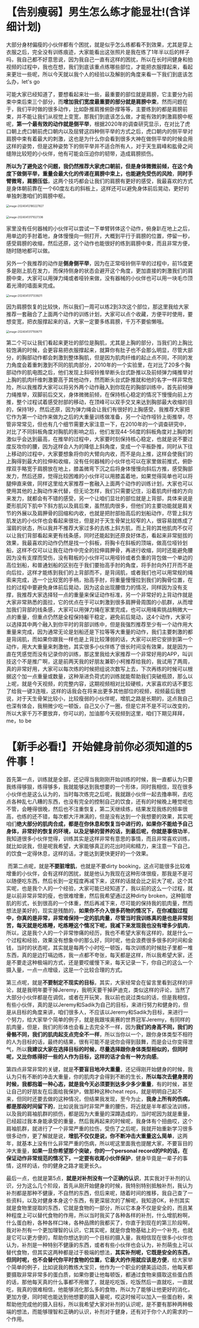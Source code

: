 # 【告别瘦弱】男生怎么练才能显壮!(含详细计划)

​	大部分身材偏瘦的小伙伴都有个困扰，就是似乎怎么练都看不到效果，尤其是穿上衣服之后，完全没有训练痕迹，大家能看出这张照片是我在练了1年半以后的样子吗，我自己都不好意思说，因为我自己一直有这样的困扰，所以在长时间健身和拍视频的过程中，我也在想，我们到底该重点练哪些部位，才能把衣服撑起来，看起来更壮一些呢，所以今天就以我个人的经验以及解剖的角度来看一下我们到底该怎么办，let's go

​	可能大家已经知道了，要想看起来壮一些，最重要的部位就是肩膀，它主要分为前束中束后束三个部分，而**增加我们宽度最重要的部分就是肩膀中束**，然而问题在于，我们平时做的很多动作，比如卧推肩推俯卧撑等等，主要练到的都是肩膀前束，并不能让我们从视觉上变宽，那我们到底该怎么做，才能有效的刺激肩膀中枢呢，**第一个最有效的动作就是侧平举**，根据2020年的调查研究显示，在对比了虎口朝上虎口朝前虎口朝内以及屈臂这四种侧平举的方式之后，虎口朝内的侧平举对肩膀中束有着最大的刺激，这也是为什么你会看到很多大神在做侧平举的时候会用这样的姿势，但是这种姿势下的侧平举并不适合所有人，对于天生肩峰和肱骨之间缝隙比较短的小伙伴，他有可能会压迫你的韧带，造成肩膀损伤。

​	**所以为了避免这个问题，我仍然推荐大家虎口朝前，但是身体微微前倾，在这个角度下做侧平举，重量会最大化的传递在肩膀中束上，也能避免受伤的风险**，**同时手臂微弯，肩膀压低**，这两个技巧都会让我们的肩膀有更好的感受，我最喜欢的方式是身体朝前靠在一个60度左右的斜板上，这样还可以避免身体前后晃动，更好的单独刺激咱们的肩膀中枢。

<img src="https://raw.githubusercontent.com/SucRunBug/img_bed/main/image-20240412180227827.png" alt="image-20240412180227827" style="zoom:50%;" />

​	<img src="https://raw.githubusercontent.com/SucRunBug/img_bed/main/image-20240413171027336.png" alt="image-20240413171027336" style="zoom:50%;" />

​	家里没有任何器械的小伙伴可以尝试一下单臂转体这个动作，俯身趴在地上之后，用单边的手肘着地，身体慢慢向一侧打开，大概到平行于肩膀的位置，停留一秒，感受肩膀的收缩，然后还原，这个动作也能很好的练到肩膀中束，而且非常方便，随时随地都可以做。

​	另外一个我推荐的动作是**侧身侧平举**，因为在正常哑铃侧平举的过程中，前15度更多是刚上肌在发力，而保持侧身的状态会避开这个角度，更加直接的刺激我们的肩膀中束，大家可以用弹力绳或者哑铃来做，没有器械的小伙伴也可以用一块毛巾顶着光滑的墙面来完成。

<img src="https://raw.githubusercontent.com/SucRunBug/img_bed/main/image-20240413171339211.png" alt="image-20240413171339211" style="zoom:50%;" />

​	因为肩膀恢复的比较快，所以我们一周可以练2到3次这个部位，那这里我给大家推荐一套融合了上面两个动作的训练计划，大家可以点个收藏，方便平时使用，要想变宽，把衣服撑起来的话，大家一定要多练肩膀，千万不要偷懒哦。

<img src="https://raw.githubusercontent.com/SucRunBug/img_bed/main/image-20240413171506711.png" alt="image-20240413171506711" style="zoom:50%;" />

​	第二个可以让我们看起来更壮的部位是胸肌，尤其是上胸的部分，当我们的上胸比较饱满的时候，会更容易把衣服撑起来，就算你有肚子也不会那么明显，尽管大部分，的胸部动作都会刺激到整体胸肌，但是因为肌肉纤维的起止点不同，不同的发力角度会着重刺激到不同的肌肉部分，2010年的一个实验里，在对比了20多个胸部动作的肌电图之后，他们发现上斜哑铃推举断头台式卧推以及前倾弹力绳推举对上胸的肌肉纤维刺激要高于其他动作，然而断头台式卧推就和他的名字一样非常危险，所以我推荐大家可以将另外两个动作融入到你现在的胸部训练中，首先前倾弹力绳推举，双脚前后交叉，身体微微前倾，在保持核心稳定的情况下慢慢向前上方推，整个过程试着感受肘部的移动，在顶峰可以双手交叉来达到胸部最大收缩的目的，保持1秒，然后还原，因为弹力绳会让我们有很好的上胸感受，我推荐大家把它作为第一个动作来做为之后的大重量训练做准备，另一个动作哑铃上街推举，尽管非常常见，但也有几个细节需要大家注意一下，在2010年的一个调查研究中，对比了不同斜板角度对胸肌的影响之后，他们发现44-56度的斜板角度对上胸的刺激似乎会达到最高，在推举的过程中，大家要时刻保持核心稳定，也就是说不要过度反攻你的腰，因为这样会人为的降低上斜角度，变成一个平板卧推，同时从下往上移动的过程中，大家要想象将你的大臂向内收，而不是向上推，这样会使我们的上胸得到最大的拉伸和收缩，没有任何器械的小伙伴也可以在家里做前推式，俯卧撑双手略宽于肩膀放在地上，膝盖微弯下沉之后将身体慢慢向斜后方推，感受胸部发力，然后还原，觉得比较困难的小伙伴可以用膝盖着地，如果觉得简单也可以将腿伸直来做，同样这里给大家推荐一套融入上面两个动作的训练计划，大家也可以使用其他的上胸动作来代替，但无论怎样，我们只需要记住，沿着肌肉纤维的方向来发力，就都会有不错的感受，另一个让咱们显壮的部位就是上背部，具体来说是菱形肌冈下肌中下斜方肌以及肩后束，虽然肌肉很多，但他们的主要功能就是肩关节的外展以及肩胛骨的回缩和内收，也就是把肘部抬高后的划船动作，尽管上斜方肌发达的小伙伴也会看起来很壮，但是对于天生骨架比较窄的人，很容易就练成了溜肩的状态，所以我并不推荐大家过多的去练上斜方肌，而上背的其他肌肉不仅可以让我们背部看起来更有线条感，同时还能起到还原良好体态，看起来非常挺拔的效果，我最喜欢的动作仍然是找一个斜板，将胸卡在斜板的顶端，做高位哑铃划船，这样不仅可以让我在动作中完全的拉伸肩胛骨，再进行收缩，同时还能避免腰因为没有支撑而受伤，没有鞋板的小伙伴可以用哑铃或者负重的背包做一个单边的高位划船，和普通划船的区别在于我们要抬高手肘的角度，将手肘向外打开而不是向后拉，这样才能练到我们的上背部而不，是背阔肌，或者我们也可以用常规的绳索来完成，选一个比较宽的手柄，抬高手肘，将重量慢慢拉到我们的胸骨位置，在拉的过程中要避免身体前后晃动，因为这会出现腰借力的情况，同样因为没有支撑，我推荐大家选择轻一点的重量来保证动作标准，另一个非常好的上背动作就是大家非常熟悉的面拉，它的优点在于可以刺激到很多肩胛骨周围的小肌群，从而增加我们背部的线条感，大家可以用弹力绳在家里完成，也可以用绳索挑战稍微大一点的重量，但重点仍然是全程保持躯干稳定，避免前后晃动，这4个动作，大家可以选择其中两个融入到你平时的背部训练中，但是我强烈推荐至少有一个动作用大重量来完成，因为通常无论是划船还是下拉等等大重量的动作，我们主要刺激的都是背阔肌，而如果你跟我一样也是上背比较薄弱的话，大家可以把它安排到第一个动作，用大大重量来刺激他，其实很多小伙伴练了很长时间没有效果，就是因为一直在凭感觉而没有记录你的训练，那这里我给大家推荐一个非常好用的APP，叫训技这个不是推广啊，这是前两天我的好朋友兼职小柯推荐给我的，我试用了两周，真的非常好用，大家可以每次练的时候把组说次数写上去，下次再练的时候可以根据这个加一点重量或数量，这种渐进负荷式的训练就能帮助我们突破瓶颈，那么以上呢，就是今天视频，的完整内容，这期视频相对比较硬核，大家喜欢的话不要忘了给我一键3连哦，这样的话我会在将来出更多其他部位的视频，视频最后我想说，对于天生骨架比较小，比较瘦弱的小伙伴呢，增肌之路是长期的，这点我自己也深有体会，我稍微少吃一顿饭，自己又小了一圈，但是它并不是不可以改变的，所以大家千万不要放弃，你可以的，加油那今天视频到这里，咱们下期见拜拜，me，to be

# 【新手必看!】开始健身前你必须知道的5件事！

​	首先第一点，训练就是全部，还记得当我刚刚开始训练的时候，我一直都认为只要我练得够狠，练得够多，我就能够达到我想要的一个形体，同时我相信，现在很多小伙伴也是这么认为的，当时每次练完之后呢，我就跟小伙伴一起去撸串啊，去吃点各种乱七八糟的东西，也没有完全的控制自己的饮食，还有的时候晚上睡觉呢也不管，会睡得很晚，然后也不注重恢复，第二天继续练，结果发现我练的频率很高，也练的还不错，每次都大汗淋漓的，但是没有达到一个我想要的效果，其实呢咱们**绝大部分的肌肉合成，都是在你休息和恢复当中进行的，如果你不能给予自己身体，非常好的恢复的环境，以及足够的营养的话，到最后呢，你就是事倍功半**，我知道很多小伙伴觉得，训练其实是这样非常有意思的事情，而且非常喜欢训练，就比如说我，但是呢我希望，大家能够真正的花出时间和精力，来注意一下自己，的饮食一定得休息，这样的话，才能达到更快更好的一个效果。

​	而第二点呢，就是**不要脏增肌**，也就是不要dirty booking，这点可能很多比较难增重的小伙伴，会有这样的困扰，就是他认为我现在这种形体很瘦，那我是不是可以随便吃东西，然后长到一定程度再减下来，这样的话就会比之前大了呢，这个其实呢，也是我个人的一个经验，大家可能已经知道了，我以前的这么一个过程，就是以前非常非常的瘦，也很难增重，然后我希望通过这种dirty broken，这种脏增肌的形式，长到很高的一个体重，然后再减下来，尽可能的保持我的肌肉量，然而想法是美好的，现实是残酷的，**如果你不介入很多药物的情况下，在你减脂过程中，你真的是非常，非常难保持一定的肌肉量，尽管当时我训练真的是也是非常刻苦，每天就是吃练睡，吃练睡这个情况下呢，我减下来发现我也没有增多少肌肉**，所以，这是我个人的一个非常惨痛的经历，我也不希望大家有这样的，就是什么一个过程和经验，效果没有想象中的那么好，同时呢，他会浪费很多很多的时间和金钱，当时的状态呢，其实就是每两个小时吃一顿饭，每次训练的时候肚子里都一堆东西，真的是边打嗝边练，我一点都不夸张，每天都是这样，所以我希望大家，还是不要走这种极端的方式，还是要哎缓慢下来，每天记录一下，你自己的这么一个摄入量，一点一点增级，这是一个比较合理的方式。

​	第三点呢，就是**不要制定不现实的目标**，其实，大家经常会在留言里看到这样的评论，就是我明年要干掉Jeremy，我明天要干掉萨迪克，类似这样的评论，当然了大部分小伙伴都是在调侃，或者在开玩笑，我以前也说过类似的话，但是我相信，有些小伙伴，真的是以Jeremy和Sadik为自己的目标，来进行努力和健身的，但是从目标的角度来讲，咱们很多人，不应该以Jeremy和Sadik为目标，来进行一个努力，给大家举个简单的例子，就是我跟埃奥赛的世界冠军Jeremy，有同样的肌肉量，但是，我们的形体也会看上去完全不一样，因为**我们的身高不同，我们的骨骼不同，我们的肌肉起支点完全不一样**，所以当你以一个，跟你身体类型不相符的人为目标的话，最终的结果，很有可能不是说你会得到鼓舞，而是会让你变得泄气，所以**我建议大家在选择目标的时候，尽量选择跟你身体类型相似的，但同时呢，又比你练得好一些的人作为目标，这样的话才会有一种方向感**。

​	第四点非常非常的关键，就是**不要盲目地冲大重量**，还记得刚开始健身的时候，我认为只有不断的冲击大重量，你的肌肉才会得到不断的生长，**所以每次去健身房的时候，我都抱着一种心态，就是我今天必须要到达多少多少重量**，有的时候，甚至让自己的好朋友在后面给我保护，做那种这种cheat reps，就是明明自己起不来，但同时还要去做的这种情况，但结果我发现，至今为止，**我身上所有的伤病，都是那段时间留下的**，比如说我当时非常严重的腰伤，将近就是半年都没法训练，以及我的肩袖肌群的损伤，都是因为大重量的深蹲造成的，当时呢因为就是重量，已经超过我本身能承受的重量，然后我再起来的时候呢，我身体有个扭曲哎，这个肩袖肌群，就进行了一个非常严重的拉伤，受伤了之后呢，我就开始重新学习很多很多动作，更了解就是说，**增肌不仅仅是说，你不断冲击大重量这么简单**，这两年，就基本上没有什么非常严重的伤病，所以呢这里面我也提醒大家，不要盲目的冲大重量，**如果一旦你希望那个突破，你的一个personal record的PR的话，在保证动作非常规范的情况下，一定要有收尾小伙伴保护**，健身毕竟是一辈子的事情，这样的话，你的健身之路才能更长久。

​	最后一点，也就是第5点，**就是对补剂没有一个正确的认识**，其实我对于补剂的认识，分为这么几个阶段，首先从刚开始健身的时候，我特别特别抵触补剂，我认为补剂都是那种不健康，不自然的东西，但后来呢，随着时间的推移，我自己查了一些资料，以及对健身本身这个东西，有更深层次的了解呢，我知道OK，补剂其实就是食物里提取的东西，它就是食物的一部分，所以它本身不仅是安全的，而且某种程度上可以替代食物的作用，所以当时我买了各种各样的补剂，什么增肌粉啊，什么蛋白粉，各种各样口味，各种品牌的我都买了，你直于到现在的第三阶段啊，我对补剂有一个更加理智的认识，它其实呢，就是你食物基础上的一个补充，也就是它可以更方便的，帮助你想达到的一个目标的摄入量，我相信现在很多小伙伴也认为，补剂是一种特别不健康的东西，或者有些小伙伴也会认为，补剂萌虫上可以替代食物，但其实这两种都是过于极端的想法，**其实补剂呢，它既是安全的东西，但同时呢，也不会替代你平时食物的位置，它最大的作用就应该是方便**，给大家举个简单的例子，比如说我的教练大宝贝，他作为一个职业的健美运动员，他每天都要摄取非常非常多的蛋白质，如果你要让他每顿饭，都通过食物来摄取这些蛋白质的话，那他每天真的什么事都不用做了，就是吃吃饭，吃饭然后一直就吃，一直就吃，我真的很难相信，他能够消化那么多的食物，所以为了能够让他更好的消化，更加方便，同时呢也能达到他想要的摄入量呢，哎这时候可以加入一些蛋白粉，来帮助他完成他的摄入目标，所以我希望大家对补剂的认识呢，是不要有那种两种极端的想法，而能够理智和正确的认识，补剂对于健身，还有对于你个人的需求的一个作用。